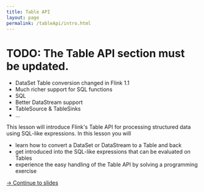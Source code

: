 ```yaml
---
title: Table API
layout: page
permalink: /tableApi/intro.html
---
```


# TODO: The Table API section must be updated.

* DataSet Table conversion changed in Flink 1.1
* Much richer support for SQL functions
* SQL
* Better DataStream support
* TableSource & TableSinks
* ...

This lesson will introduce Flink's Table API for processing structured data using SQL-like expressions. In this lesson you will

- learn how to convert a DataSet or DataStream to a Table and back
- get introduced into the SQL-like expressions that can be evaluated on Tables
- experience the easy handling of the Table API by solving a programming exercise 

[-> Continue to slides]({{site.baseurl}}/tableApi/slides.html)
